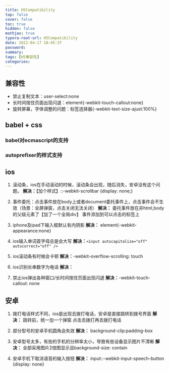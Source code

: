 ```yaml
---
title: H5Compatibility
top: false
cover: false
toc: true
hidden: false
mathjax: true
typora-root-url: H5Compatibility
date: 2022-04-17 10:45:37
password:
summary:
tags: [H5兼容性]
categories:
---
```


## 兼容性
-  禁止复制文本：user-select:none
- 长时间按住页面出现闪退：element{-webkit-touch-callout:none}
- 旋转屏幕，字体调整的问题：标签选择器{-webkit-text-size-ajust:100%}

## babel + css
### babel对ecmascript的支持
### autoprefixer的样式支持

## ios
1. 滚动条，ios在手动滚动的时候，滚动条会出现，随后消失，安卓没有这个问题。
  **解决：**【加个样式】::-webkit-scrollbar {display: none;}

2. 事件委托：点击事件放在body上或者document委托事件上，点击事件会不生效（场景：全屏弹窗，点击关闭无法关闭）
   **解决：** 委托事件放在非html,body的父级元素了【加了一个全局div】
事件添加到可以点击的标签上

3. iphone及ipad下输入框默认有内阴影
   **解决：** element{-webkit-appearance:none}

4. ios输入单词首字母总是会大写
   **解决：**`<input autocapitalize="off" autocorrect="off" />`

5. ios滚动条有时候会卡顿
   **解决：**-webkit-overflow-scrolling: touch

6. ios识别长串数字为电话
   **解决：**<meta content='telephone=no' name='format-detection'>

7. 禁止ios弹出各种窗口/长时间按住页面出现闪退
   **解决：**-webkit-touch-callout: none



## 安卓
1. 拨打电话样式不同，ios是出现去拨打电话，安卓是直接跳转到拨号界面
   **解决：** 跳转前，统一加一个弹窗 点击去拨打再去拨打电话

2. 部分型号的安卓手机圆角会失效
   **解决：** background-clip:padding-box

3. 安卓型号太多，有些的手机的分辨率太小，导致有些设备显示图片不清晰
   **解决：** 全部采用图片2倍图显示且background-size: contain

4. 安卓手机下取消语音的输入按钮
   **解决：** input::-webkit-input-speech-button {display: none}
